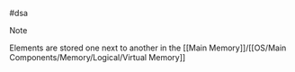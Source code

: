 #dsa 
>[!note]
>Elements are stored one next to another in the [[Main Memory]]/[[OS/Main Components/Memory/Logical/Virtual Memory]]